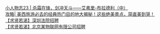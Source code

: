   
[小人物志23 | 杀霜在锋，剑冲天斗——艾弗里-布拉德利（中）](http://www.dianyue.me/archives/854/rknj5vi7pkcfbqab/)  
[攻略| 美西旅游必去的经典热门目的地大揭秘！这些绝美景点，简直美到哭！](http://www.dianyue.me/archives/426/zlpem6aels2r39yb/)  
[【求贤若渴】深圳法院招聘](http://www.dianyue.me/archives/790/k8ou4vtosbybz5v4/)  
[【求贤若渴】北京某物联网有限公司招聘](http://www.dianyue.me/archives/790/0pm197y7zirzccan/)